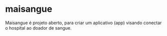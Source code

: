# maisangue
Maisangue é projeto aberto, para criar um aplicativo (app) visando conectar o hospital ao doador de sangue.
